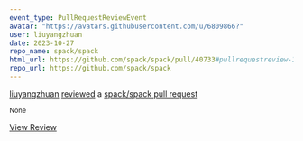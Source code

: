 ```yaml
---
event_type: PullRequestReviewEvent
avatar: "https://avatars.githubusercontent.com/u/6809866?"
user: liuyangzhuan
date: 2023-10-27
repo_name: spack/spack
html_url: https://github.com/spack/spack/pull/40733#pullrequestreview-1700908178
repo_url: https://github.com/spack/spack
---
```


<a href='https://github.com/liuyangzhuan' target='_blank'>liuyangzhuan</a> <a href='https://github.com/spack/spack/pull/40733#pullrequestreview-1700908178' target='_blank'>reviewed</a> a <a href='https://github.com/spack/spack/pull/40733' target='_blank'>spack/spack pull request</a>

<small>None</small>

<a href='https://github.com/spack/spack/pull/40733#pullrequestreview-1700908178' target='_blank'>View Review</a>